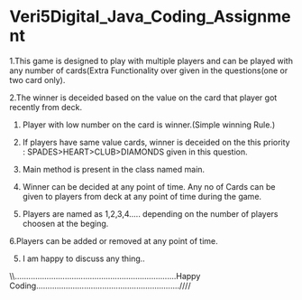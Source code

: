 # Veri5Digital_Java_Coding_Assignment

1.This game is designed to play with multiple players and can be played with any number of cards(Extra Functionality over given in the questions(one or two card only).

2.The winner is deceided based on the value on the card that player got recently from deck.
  1. Player with low number on the card is winner.(Simple winning Rule.)
  2. If players have same value cards, winner is deceided on the this priority : SPADES>HEART>CLUB>DIAMONDS given in this question.
  
3. Main method is present in the class named main.

4. Winner can be decided at any point of time. Any no of Cards can be given to players from deck at any point of time during the game.

5. Players are named as 1,2,3,4..... depending on the number of players choosen at the beging.

6.Players can be added or removed at any point of time.

5. I am happy to discuss any thing..
  
  
  \\\\.......................................................................Happy Coding...............................................................////
